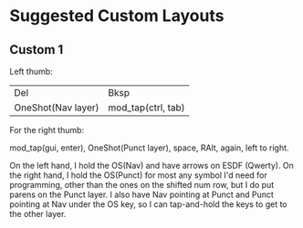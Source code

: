 # Suggested Custom Layouts

## Custom 1

Left thumb:

|||
|-----|----|
|Del|Bksp|
|OneShot(Nav layer)|mod_tap(ctrl, tab)|

For the right thumb:

 mod_tap(gui, enter), OneShot(Punct layer), space, RAlt, again, left to right.

On the left hand, I hold the OS(Nav) and have arrows on ESDF (Qwerty). On the right hand, I hold the OS(Punct) for most any symbol I'd need for programming, other than the ones on the shifted num row, but I do put parens on the Punct layer. I also have Nav pointing at Punct and Punct pointing at Nav under the OS key, so I can tap-and-hold the keys to get to the other layer.
